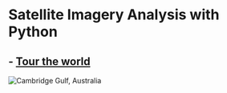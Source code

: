 
# Satellite Imagery Analysis with Python


## - [Tour the world](https://github.com/SergeyShchus/Satellite-Imagery-Analysis-with-Python/tree/master/Tour_the_World)
![Cambridge Gulf, Australia](hhttps://github.com/SergeyShchus/Satellite-Imagery-Analysis-with-Python/blob/master/floods/2022-06-09-00_00_2022-06-21-23_59_Sentinel-1_AWS-IW-VVVH_Custom_script.jpg?raw=true)
